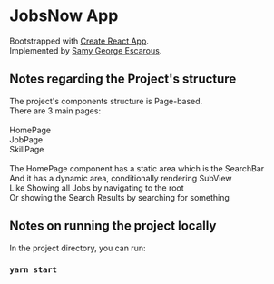 # JobsNow App

Bootstrapped with [Create React App](https://github.com/facebook/create-react-app).\
Implemented by [Samy George Escarous](https://github.com/samyiskarous).

## Notes regarding the Project's structure

The project's components structure is Page-based.\
There are 3 main pages:\
\
HomePage\
JobPage\
SkillPage\
\
The HomePage component has a static area which is the SearchBar\
And it has a dynamic area, conditionally rendering SubView\
Like Showing all Jobs by navigating to the root \
Or showing the Search Results by searching for something

## Notes on running the project locally

In the project directory, you can run:

### `yarn start`

